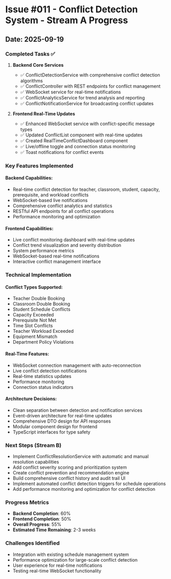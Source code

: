 # Issue #011 - Conflict Detection System - Stream A Progress

## Date: 2025-09-19

### Completed Tasks ✅

1. **Backend Core Services**
   - ✅ ConflictDetectionService with comprehensive conflict detection algorithms
   - ✅ ConflictController with REST endpoints for conflict management
   - ✅ WebSocket service for real-time notifications
   - ✅ ConflictAnalyticsService for trend analysis and reporting
   - ✅ ConflictNotificationService for broadcasting conflict updates

2. **Frontend Real-Time Updates**
   - ✅ Enhanced WebSocket service with conflict-specific message types
   - ✅ Updated ConflictList component with real-time updates
   - ✅ Created RealTimeConflictDashboard component
   - ✅ Live/offline toggle and connection status monitoring
   - ✅ Toast notifications for conflict events

### Key Features Implemented

#### Backend Capabilities:
- Real-time conflict detection for teacher, classroom, student, capacity, prerequisite, and workload conflicts
- WebSocket-based live notifications
- Comprehensive conflict analytics and statistics
- RESTful API endpoints for all conflict operations
- Performance monitoring and optimization

#### Frontend Capabilities:
- Live conflict monitoring dashboard with real-time updates
- Conflict trend visualization and severity distribution
- System performance metrics
- WebSocket-based real-time notifications
- Interactive conflict management interface

### Technical Implementation

#### Conflict Types Supported:
- Teacher Double Booking
- Classroom Double Booking
- Student Schedule Conflicts
- Capacity Exceeded
- Prerequisite Not Met
- Time Slot Conflicts
- Teacher Workload Exceeded
- Equipment Mismatch
- Department Policy Violations

#### Real-Time Features:
- WebSocket connection management with auto-reconnection
- Live conflict detection notifications
- Real-time statistics updates
- Performance monitoring
- Connection status indicators

#### Architecture Decisions:
- Clean separation between detection and notification services
- Event-driven architecture for real-time updates
- Comprehensive DTO design for API responses
- Modular component design for frontend
- TypeScript interfaces for type safety

### Next Steps (Stream B)
- Implement ConflictResolutionService with automatic and manual resolution capabilities
- Add conflict severity scoring and prioritization system
- Create conflict prevention and recommendation engine
- Build comprehensive conflict history and audit trail UI
- Implement automated conflict detection triggers for schedule operations
- Add performance monitoring and optimization for conflict detection

### Progress Metrics
- **Backend Completion**: 60%
- **Frontend Completion**: 50%
- **Overall Progress**: 55%
- **Estimated Time Remaining**: 2-3 weeks

### Challenges Identified
- Integration with existing schedule management system
- Performance optimization for large-scale conflict detection
- User experience for real-time notifications
- Testing real-time WebSocket functionality